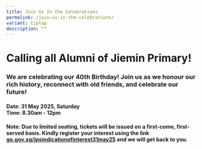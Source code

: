 ```yaml
---
title: Join Us In the Celebrations
permalink: /join-us-in-the-celebrations/
variant: tiptap
description: ""
---
```

<h1>Calling all Alumni of Jiemin Primary!</h1>
<p></p>
<h3>We are celebrating our 40th Birthday! Join us as we honour our rich history, reconnect with old friends, and celebrate our future!</h3>
<h4><strong>Date: 31 May 2025, Saturday</strong><br><strong>Time: 8.30am - 12pm</strong></h4>
<h4>Note: Due to limited seating, tickets will be issued on a first-come, first-served basis. Kindly register your interest using the link <a href="http://go.gov.sg/jpsindicationofinterest31may25" rel="noopener noreferrer nofollow" target="_blank">go.gov.sg/jpsindicationofinterest31may25</a> and we will get back to you.</h4>
<h4></h4>
<p></p>